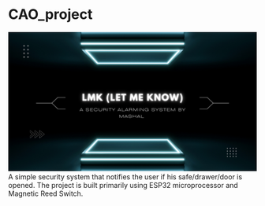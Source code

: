 # CAO_project
![lmk.png](https://github.com/mashal02/CAO_project/blob/main/resources/lmk.png)
A simple security system that notifies the user if his safe/drawer/door is opened. 
The project is built primarily using ESP32 microprocessor and Magnetic Reed Switch.
